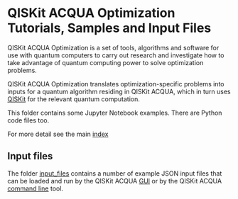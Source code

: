 # QISKit ACQUA Optimization Tutorials, Samples and Input Files

QISKit ACQUA Optimization is a set of tools, algorithms and software for use with quantum computers to 
carry out research and investigate how to take advantage of quantum computing power to solve optimization
problems. 

QISKit ACQUA Optimization translates optimization-specific problems into inputs
for a quantum algorithm residing in QISKit ACQUA, which in turn uses [QISKit](https://www.qiskit.org/) for the relevant
quantum computation. 

This folder contains some Jupyter Notebook examples. There are Python code files too.

For more detail see the main [index](../index.ipynb#optimization)

## Input files

The folder [input_files](input_files) contains a number of example JSON input files that can be loaded 
and run by the QISKit ACQUA [GUI](https://github.com/QISKit/qiskit-acqua/README.md#gui) or by the QISKit ACQUA
[command line](https://github.com/QISKit/qiskit-acqua/README.md#command-line) tool.
